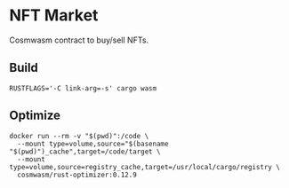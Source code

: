 # NFT Market

Cosmwasm contract to buy/sell NFTs.

## Build

```
RUSTFLAGS='-C link-arg=-s' cargo wasm
```

## Optimize

```
docker run --rm -v "$(pwd)":/code \
  --mount type=volume,source="$(basename "$(pwd)")_cache",target=/code/target \
  --mount type=volume,source=registry_cache,target=/usr/local/cargo/registry \
  cosmwasm/rust-optimizer:0.12.9
```
